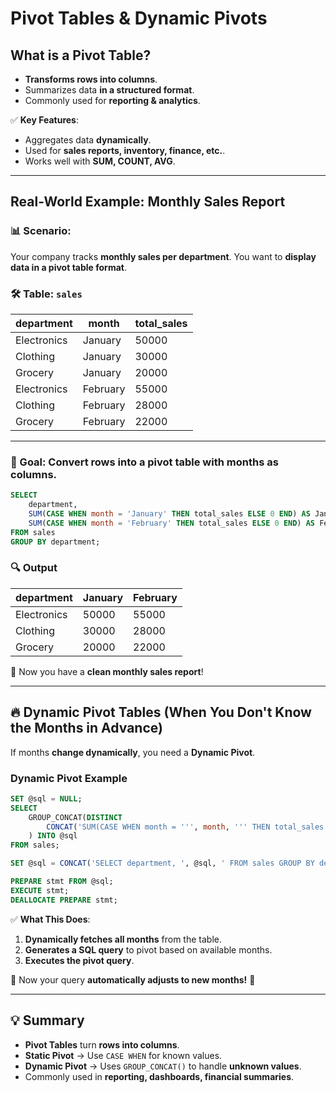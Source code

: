 # **Pivot Tables & Dynamic Pivots**

## **What is a Pivot Table?**

-   **Transforms rows into columns**.
-   Summarizes data **in a structured format**.
-   Commonly used for **reporting & analytics**.

✅ **Key Features**:

-   Aggregates data **dynamically**.
-   Used for **sales reports, inventory, finance, etc.**.
-   Works well with **SUM, COUNT, AVG**.

---

## **Real-World Example: Monthly Sales Report**

### **📊 Scenario**:

Your company tracks **monthly sales per department**. You want to **display data in a pivot table format**.

### **🛠️ Table: `sales`**

| department  | month    | total_sales |
| ----------- | -------- | ----------- |
| Electronics | January  | 50000       |
| Clothing    | January  | 30000       |
| Grocery     | January  | 20000       |
| Electronics | February | 55000       |
| Clothing    | February | 28000       |
| Grocery     | February | 22000       |

---

### **🎯 Goal**: Convert rows into **a pivot table with months as columns**.

```sql
SELECT
    department,
    SUM(CASE WHEN month = 'January' THEN total_sales ELSE 0 END) AS January,
    SUM(CASE WHEN month = 'February' THEN total_sales ELSE 0 END) AS February
FROM sales
GROUP BY department;
```

### **🔍 Output**

| department  | January | February |
| ----------- | ------- | -------- |
| Electronics | 50000   | 55000    |
| Clothing    | 30000   | 28000    |
| Grocery     | 20000   | 22000    |

📌 Now you have a **clean monthly sales report**!

---

## **🔥 Dynamic Pivot Tables (When You Don't Know the Months in Advance)**

If months **change dynamically**, you need a **Dynamic Pivot**.

### **Dynamic Pivot Example**

```sql
SET @sql = NULL;
SELECT
    GROUP_CONCAT(DISTINCT
        CONCAT('SUM(CASE WHEN month = ''', month, ''' THEN total_sales ELSE 0 END) AS `', month, '`')
    ) INTO @sql
FROM sales;

SET @sql = CONCAT('SELECT department, ', @sql, ' FROM sales GROUP BY department;');

PREPARE stmt FROM @sql;
EXECUTE stmt;
DEALLOCATE PREPARE stmt;
```

✅ **What This Does**:

1. **Dynamically fetches all months** from the table.
2. **Generates a SQL query** to pivot based on available months.
3. **Executes the pivot query**.

📌 Now your query **automatically adjusts to new months!** 🚀

---

## **💡 Summary**

-   **Pivot Tables** turn **rows into columns**.
-   **Static Pivot** → Use `CASE WHEN` for known values.
-   **Dynamic Pivot** → Uses `GROUP_CONCAT()` to handle **unknown values**.
-   Commonly used in **reporting, dashboards, financial summaries**.
